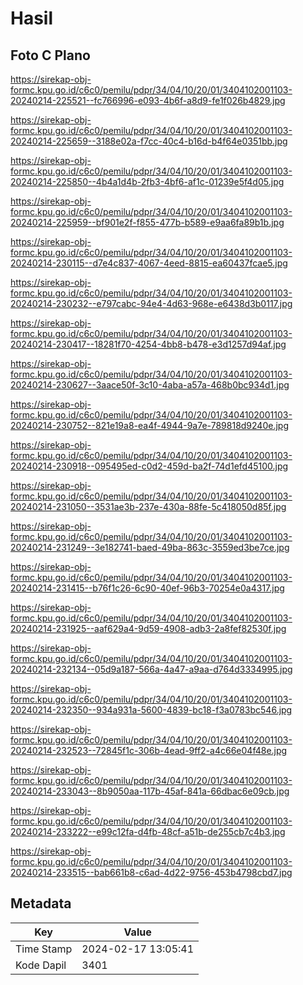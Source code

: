 # Hasil

## Foto C Plano

https://sirekap-obj-formc.kpu.go.id/c6c0/pemilu/pdpr/34/04/10/20/01/3404102001103-20240214-225521--fc766996-e093-4b6f-a8d9-fe1f026b4829.jpg

https://sirekap-obj-formc.kpu.go.id/c6c0/pemilu/pdpr/34/04/10/20/01/3404102001103-20240214-225659--3188e02a-f7cc-40c4-b16d-b4f64e0351bb.jpg

https://sirekap-obj-formc.kpu.go.id/c6c0/pemilu/pdpr/34/04/10/20/01/3404102001103-20240214-225850--4b4a1d4b-2fb3-4bf6-af1c-01239e5f4d05.jpg

https://sirekap-obj-formc.kpu.go.id/c6c0/pemilu/pdpr/34/04/10/20/01/3404102001103-20240214-225959--bf901e2f-f855-477b-b589-e9aa6fa89b1b.jpg

https://sirekap-obj-formc.kpu.go.id/c6c0/pemilu/pdpr/34/04/10/20/01/3404102001103-20240214-230115--d7e4c837-4067-4eed-8815-ea60437fcae5.jpg

https://sirekap-obj-formc.kpu.go.id/c6c0/pemilu/pdpr/34/04/10/20/01/3404102001103-20240214-230232--e797cabc-94e4-4d63-968e-e6438d3b0117.jpg

https://sirekap-obj-formc.kpu.go.id/c6c0/pemilu/pdpr/34/04/10/20/01/3404102001103-20240214-230417--18281f70-4254-4bb8-b478-e3d1257d94af.jpg

https://sirekap-obj-formc.kpu.go.id/c6c0/pemilu/pdpr/34/04/10/20/01/3404102001103-20240214-230627--3aace50f-3c10-4aba-a57a-468b0bc934d1.jpg

https://sirekap-obj-formc.kpu.go.id/c6c0/pemilu/pdpr/34/04/10/20/01/3404102001103-20240214-230752--821e19a8-ea4f-4944-9a7e-789818d9240e.jpg

https://sirekap-obj-formc.kpu.go.id/c6c0/pemilu/pdpr/34/04/10/20/01/3404102001103-20240214-230918--095495ed-c0d2-459d-ba2f-74d1efd45100.jpg

https://sirekap-obj-formc.kpu.go.id/c6c0/pemilu/pdpr/34/04/10/20/01/3404102001103-20240214-231050--3531ae3b-237e-430a-88fe-5c418050d85f.jpg

https://sirekap-obj-formc.kpu.go.id/c6c0/pemilu/pdpr/34/04/10/20/01/3404102001103-20240214-231249--3e182741-baed-49ba-863c-3559ed3be7ce.jpg

https://sirekap-obj-formc.kpu.go.id/c6c0/pemilu/pdpr/34/04/10/20/01/3404102001103-20240214-231415--b76f1c26-6c90-40ef-96b3-70254e0a4317.jpg

https://sirekap-obj-formc.kpu.go.id/c6c0/pemilu/pdpr/34/04/10/20/01/3404102001103-20240214-231925--aaf629a4-9d59-4908-adb3-2a8fef82530f.jpg

https://sirekap-obj-formc.kpu.go.id/c6c0/pemilu/pdpr/34/04/10/20/01/3404102001103-20240214-232134--05d9a187-566a-4a47-a9aa-d764d3334995.jpg

https://sirekap-obj-formc.kpu.go.id/c6c0/pemilu/pdpr/34/04/10/20/01/3404102001103-20240214-232350--934a931a-5600-4839-bc18-f3a0783bc546.jpg

https://sirekap-obj-formc.kpu.go.id/c6c0/pemilu/pdpr/34/04/10/20/01/3404102001103-20240214-232523--72845f1c-306b-4ead-9ff2-a4c66e04f48e.jpg

https://sirekap-obj-formc.kpu.go.id/c6c0/pemilu/pdpr/34/04/10/20/01/3404102001103-20240214-233043--8b9050aa-117b-45af-841a-66dbac6e09cb.jpg

https://sirekap-obj-formc.kpu.go.id/c6c0/pemilu/pdpr/34/04/10/20/01/3404102001103-20240214-233222--e99c12fa-d4fb-48cf-a51b-de255cb7c4b3.jpg

https://sirekap-obj-formc.kpu.go.id/c6c0/pemilu/pdpr/34/04/10/20/01/3404102001103-20240214-233515--bab661b8-c6ad-4d22-9756-453b4798cbd7.jpg


## Metadata

| Key        | Value               |
| ---------- | ------------------- |
| Time Stamp | 2024-02-17 13:05:41 |
| Kode Dapil | 3401                |



